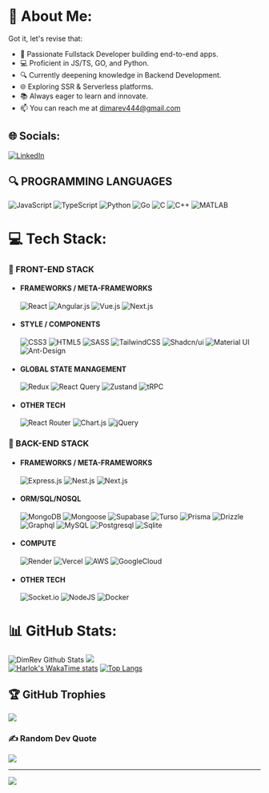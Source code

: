# 💫 About Me:

Got it, let's revise that:

- 🚀 Passionate Fullstack Developer building end-to-end apps.
- 💻 Proficient in JS/TS, GO, and Python.
- 🔍 Currently deepening knowledge in Backend Development.
- 🌐 Exploring SSR & Serverless platforms.
- 📚 Always eager to learn and innovate.
- 📫 You can reach me at dimarev444@gmail.com

## 🌐 Socials:

[![LinkedIn](https://img.shields.io/badge/LinkedIn-%230077B5.svg?logo=linkedin&logoColor=white)](https://www.linkedin.com/in/dimrev/)

## 🔍 PROGRAMMING LANGUAGES

![JavaScript](https://img.shields.io/badge/javascript-555555.svg?style=for-the-badge&logo=javascript&logoColor=%23F7DF1E)
![TypeScript](https://img.shields.io/badge/typescript-222222.svg?style=for-the-badge&logo=typescript&logoColor=blue)
![Python](https://img.shields.io/badge/python-3776AB.svg?style=for-the-badge&logo=python&logoColor=yellow)
![Go](https://img.shields.io/badge/go-00ADD8.svg?style=for-the-badge&logo=go&logoColor=white)
![C](https://img.shields.io/badge/c-A8B9CC.svg?style=for-the-badge&logo=c&logoColor=white)
![C++](https://img.shields.io/badge/c++-00599C.svg?style=for-the-badge&logo=c%2B%2B&logoColor=white)
![MATLAB](https://img.shields.io/badge/MATLAB-blue.svg?style=for-the-badge&logo=MATLAB&logoColor=orange)

# 💻 Tech Stack:

### 🎨 FRONT-END STACK

- #### FRAMEWORKS / META-FRAMEWORKS
  ![React](https://img.shields.io/badge/react-%2320232a.svg?style=for-the-badge&logo=react&logoColor=%2361DAFB)
  ![Angular.js](https://img.shields.io/badge/angular.js-%23E23237.svg?style=for-the-badge&logo=angular&logoColor=white)
  ![Vue.js](https://img.shields.io/badge/vue.js-%2335495e.svg?style=for-the-badge&logo=vuedotjs&logoColor=%234FC08D)
  ![Next.js](https://img.shields.io/badge/next.js-%2320232a.svg?style=for-the-badge&logo=nextdotjs&logoColor=%white)
- #### STYLE / COMPONENTS
  ![CSS3](https://img.shields.io/badge/css3-%231572B6.svg?style=for-the-badge&logo=css3&logoColor=white)
  ![HTML5](https://img.shields.io/badge/html5-%23E34F26.svg?style=for-the-badge&logo=html5&logoColor=white)
  ![SASS](https://img.shields.io/badge/SASS-hotpink.svg?style=for-the-badge&logo=SASS&logoColor=white)
  ![TailwindCSS](https://img.shields.io/badge/tailwindcss-%2338B2AC.svg?style=for-the-badge&logo=tailwind-css&logoColor=white)
  ![Shadcn/ui](https://img.shields.io/badge/Shadch/ui-black.svg?style=for-the-badge&logo=shadcnui&logoColor=white)
  ![Material UI](https://img.shields.io/badge/MUI-grey.svg?style=for-the-badge&logo=mui&logoColor=black&badgeColor=red)
  ![Ant-Design](https://img.shields.io/badge/-AntDesign-%230170FE?style=for-the-badge&logo=ant-design&logoColor=white)
- #### GLOBAL STATE MANAGEMENT
  ![Redux](https://img.shields.io/badge/redux-%23593d88.svg?style=for-the-badge&logo=redux&logoColor=white)
  ![React Query](https://img.shields.io/badge/React_Query-orange?style=for-the-badge&logo=reactquery&logoColor=black&)
  ![Zustand](https://img.shields.io/badge/zustand-orange?style=for-the-badge&logo=zustand&logoColor=black&)
  ![tRPC](https://img.shields.io/badge/tRPC-orange?style=for-the-badge&logo=trpc&logoColor=black&)
- #### OTHER TECH
  ![React Router](https://img.shields.io/badge/React_Router-CA4245?style=for-the-badge&logo=react-router&logoColor=white)
  ![Chart.js](https://img.shields.io/badge/chart.js-F5788D.svg?style=for-the-badge&logo=chart.js&logoColor=white)
  ![jQuery](https://img.shields.io/badge/jquery-%230769AD.svg?style=for-the-badge&logo=jquery&logoColor=white)

### 📁 BACK-END STACK

- #### FRAMEWORKS / META-FRAMEWORKS
  ![Express.js](https://img.shields.io/badge/express.js-%23404d59.svg?style=for-the-badge&logo=express&logoColor=%2361DAFB)
  ![Nest.js](https://img.shields.io/badge/nestjs-white.svg?style=for-the-badge&logo=nestjs&logoColor=E0234E)
  ![Next.js](https://img.shields.io/badge/next.js-%2320232a.svg?style=for-the-badge&logo=nextdotjs&logoColor=%white)
- #### ORM/SQL/NOSQL
  ![MongoDB](https://img.shields.io/badge/MongoDB-473248.svg?style=for-the-badge&logo=mongodb&logoColor=green)
  ![Mongoose](https://img.shields.io/badge/MongoDB-880000.svg?style=for-the-badge&logo=mongoose&logoColor=white)
  ![Supabase](https://img.shields.io/badge/Supabase-3FCF8E.svg?style=for-the-badge&logo=supabase&logoColor=gray)
  ![Turso](https://img.shields.io/badge/Turso-blue.svg?style=for-the-badge&logo=turso&logoColor=4FF8D2)
  ![Prisma](https://img.shields.io/badge/Prisma-white.svg?style=for-the-badge&logo=prisma&logoColor=2D3748)
  ![Drizzle](https://img.shields.io/badge/Drizzle-black.svg?style=for-the-badge&logo=drizzle&logoColor=C5F74F)
  ![Graphql](https://img.shields.io/badge/Graphql-E10098.svg?style=for-the-badge&logo=graphql&logoColor=white)
  ![MySQL](https://img.shields.io/badge/MySQL-4479A1.svg?style=for-the-badge&logo=mySQL&logoColor=white)
  ![Postgresql](https://img.shields.io/badge/Postgresql-dddddd.svg?style=for-the-badge&logo=postgresql&logoColor=4169E1)
  ![Sqlite](https://img.shields.io/badge/Sqlite-003B57.svg?style=for-the-badge&logo=sqlite&logoColor=cccccc)
- #### COMPUTE

  ![Render](https://img.shields.io/badge/Render-333333.svg?style=for-the-badge&logo=render&logoColor=46E3B7)
  ![Vercel](https://img.shields.io/badge/Vercel-black.svg?style=for-the-badge&logo=vercel&logoColor=white)
  ![AWS](https://img.shields.io/badge/Amazonaws-569A31.svg?style=for-the-badge&logo=amazonaws&logoColor=black)
  ![GoogleCloud](https://img.shields.Io/badge/Google_Cloud-4285F4.svg?style=for-the-badge&logo=googlecloud&logoColor=white)

- #### OTHER TECH
  ![Socket.io](https://img.shields.io/badge/Socket.io-black?style=for-the-badge&logo=socket.io&badgeColor=010101)
  ![NodeJS](https://img.shields.io/badge/node.js-339933?style=for-the-badge&logo=node.js&logoColor=333333)
  ![Docker](https://img.shields.io/badge/docker-2496ED?style=for-the-badge&logo=docker&logoColor=white)

# 📊 GitHub Stats:

![DimRev Github Stats](https://github-readme-stats.vercel.app/api?username=DimRev&show_icons=true&theme=transparent)
![](https://github-readme-streak-stats.herokuapp.com/?user=DimRev&theme=dark&hide_border=true)</br>
[![Harlok's WakaTime stats](https://github-readme-stats.vercel.app/api/wakatime?username=dimrev)](https://github.com/dimrev)
[![Top Langs](https://github-readme-stats.vercel.app/api/top-langs/?username=dimrev)](https://github.com/dimrev)

## 🏆 GitHub Trophies

![](https://github-profile-trophy.vercel.app/?username=DimRev&theme=radical&no-frame=false&no-bg=true&margin-w=4)

### ✍️ Random Dev Quote

![](https://quotes-github-readme.vercel.app/api?type=vetical&theme=dark)

---

[![](https://visitcount.itsvg.in/api?id=DimRev&icon=2&color=0)](https://visitcount.itsvg.in)

<!-- Proudly created with GPRM ( https://gprm.itsvg.in ) -->
